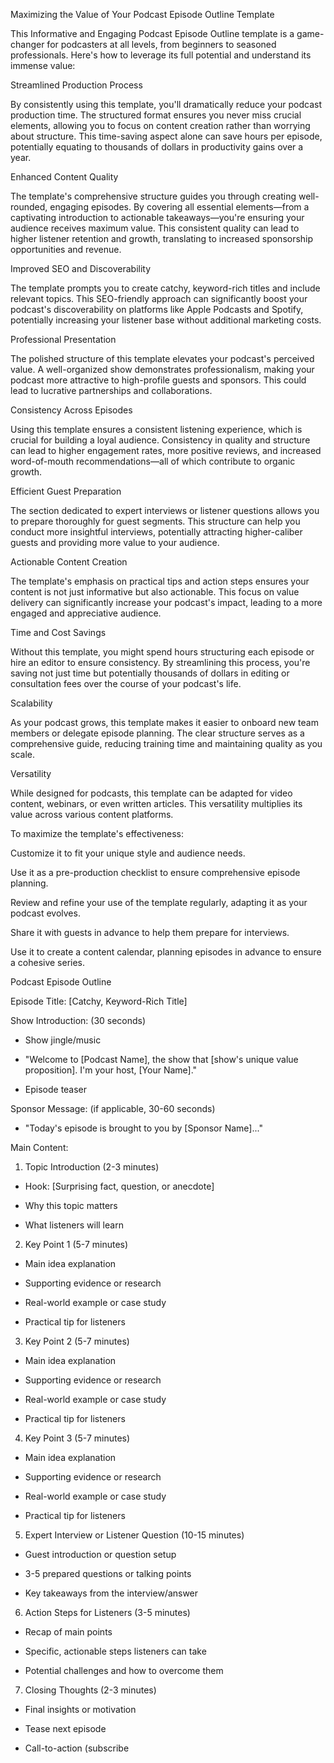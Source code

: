 Maximizing the Value of Your Podcast Episode Outline Template




This Informative and Engaging Podcast Episode Outline template is a game-changer for podcasters at all levels, from beginners to seasoned professionals. Here's how to leverage its full potential and understand its immense value:


Streamlined Production Process


By consistently using this template, you'll dramatically reduce your podcast production time. The structured format ensures you never miss crucial elements, allowing you to focus on content creation rather than worrying about structure. This time-saving aspect alone can save hours per episode, potentially equating to thousands of dollars in productivity gains over a year.


Enhanced Content Quality


The template's comprehensive structure guides you through creating well-rounded, engaging episodes. By covering all essential elements—from a captivating introduction to actionable takeaways—you're ensuring your audience receives maximum value. This consistent quality can lead to higher listener retention and growth, translating to increased sponsorship opportunities and revenue.


Improved SEO and Discoverability


The template prompts you to create catchy, keyword-rich titles and include relevant topics. This SEO-friendly approach can significantly boost your podcast's discoverability on platforms like Apple Podcasts and Spotify, potentially increasing your listener base without additional marketing costs.


Professional Presentation


The polished structure of this template elevates your podcast's perceived value. A well-organized show demonstrates professionalism, making your podcast more attractive to high-profile guests and sponsors. This could lead to lucrative partnerships and collaborations.


Consistency Across Episodes


Using this template ensures a consistent listening experience, which is crucial for building a loyal audience. Consistency in quality and structure can lead to higher engagement rates, more positive reviews, and increased word-of-mouth recommendations—all of which contribute to organic growth.


Efficient Guest Preparation


The section dedicated to expert interviews or listener questions allows you to prepare thoroughly for guest segments. This structure can help you conduct more insightful interviews, potentially attracting higher-caliber guests and providing more value to your audience.


Actionable Content Creation


The template's emphasis on practical tips and action steps ensures your content is not just informative but also actionable. This focus on value delivery can significantly increase your podcast's impact, leading to a more engaged and appreciative audience.


Time and Cost Savings


Without this template, you might spend hours structuring each episode or hire an editor to ensure consistency. By streamlining this process, you're saving not just time but potentially thousands of dollars in editing or consultation fees over the course of your podcast's life.


Scalability


As your podcast grows, this template makes it easier to onboard new team members or delegate episode planning. The clear structure serves as a comprehensive guide, reducing training time and maintaining quality as you scale.


Versatility


While designed for podcasts, this template can be adapted for video content, webinars, or even written articles. This versatility multiplies its value across various content platforms.


To maximize the template's effectiveness:


Customize it to fit your unique style and audience needs.


Use it as a pre-production checklist to ensure comprehensive episode planning.


Review and refine your use of the template regularly, adapting it as your podcast evolves.


Share it with guests in advance to help them prepare for interviews.


Use it to create a content calendar, planning episodes in advance to ensure a cohesive series.






Podcast Episode Outline



Episode Title: [Catchy, Keyword-Rich Title]



Show Introduction: (30 seconds)


- Show jingle/music


- "Welcome to [Podcast Name], the show that [show's unique value proposition]. I'm your host, [Your Name]."


- Episode teaser



Sponsor Message: (if applicable, 30-60 seconds)


- "Today's episode is brought to you by [Sponsor Name]..."



Main Content:



1. Topic Introduction (2-3 minutes)


 - Hook: [Surprising fact, question, or anecdote]


 - Why this topic matters


 - What listeners will learn



2. Key Point 1 (5-7 minutes)


 - Main idea explanation


 - Supporting evidence or research


 - Real-world example or case study


 - Practical tip for listeners



3. Key Point 2 (5-7 minutes)


 - Main idea explanation


 - Supporting evidence or research


 - Real-world example or case study


 - Practical tip for listeners



4. Key Point 3 (5-7 minutes)


 - Main idea explanation


 - Supporting evidence or research


 - Real-world example or case study


 - Practical tip for listeners



5. Expert Interview or Listener Question (10-15 minutes)


 - Guest introduction or question setup


 - 3-5 prepared questions or talking points


 - Key takeaways from the interview/answer



6. Action Steps for Listeners (3-5 minutes)


 - Recap of main points


 - Specific, actionable steps listeners can take


 - Potential challenges and how to overcome them



7. Closing Thoughts (2-3 minutes)


 - Final insights or motivation


 - Tease next episode


 - Call-to-action (subscribe


